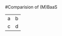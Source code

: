 #Comparision of (M)BaaS

<table>
  <tr><td>a</td><td>b</td></tr>
  <tr><td>c</td><td>d</td></tr>
</table>
